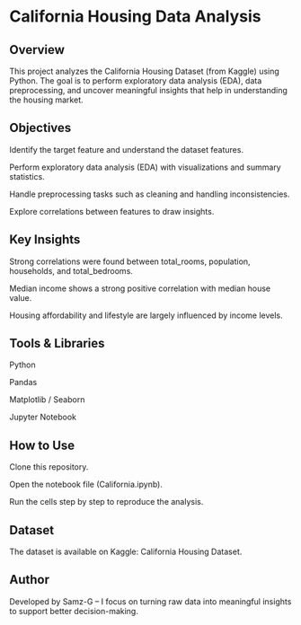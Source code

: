 # California Housing Data Analysis
## Overview

This project analyzes the California Housing Dataset (from Kaggle) using Python. The goal is to perform exploratory data analysis (EDA), data preprocessing, and uncover meaningful insights that help in understanding the housing market.

## Objectives

Identify the target feature and understand the dataset features.

Perform exploratory data analysis (EDA) with visualizations and summary statistics.

Handle preprocessing tasks such as cleaning and handling inconsistencies.

Explore correlations between features to draw insights.

## Key Insights

Strong correlations were found between total_rooms, population, households, and total_bedrooms.

Median income shows a strong positive correlation with median house value.

Housing affordability and lifestyle are largely influenced by income levels.

## Tools & Libraries

Python

Pandas

Matplotlib / Seaborn

Jupyter Notebook

## How to Use

Clone this repository.

Open the notebook file (California.ipynb).

Run the cells step by step to reproduce the analysis.

## Dataset

The dataset is available on Kaggle: California Housing Dataset.

## Author

Developed by Samz-G – I focus on turning raw data into meaningful insights to support better decision-making.

